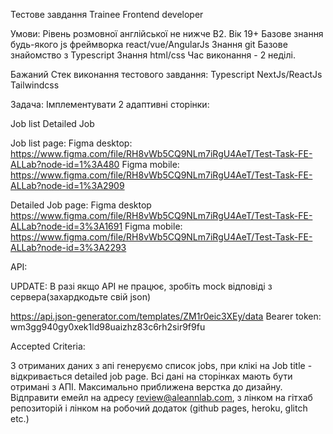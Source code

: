 Тестове завдання Trainee Frontend developer

Умови:
Рівень розмовної англійської не нижче B2.
Вік 19+
Базове знання будь-якого js фреймворка react/vue/AngularJs
Знання git
Базове знайомство з Typescript
Знання html/css
Час виконання - 2 неділі.

Бажаний Стек виконання тестового завдання:
Typescript
NextJs/ReactJs
Tailwindcss

Задача:
Імплементувати 2 адаптивні сторінки:

Job list
Detailed Job

Job list page:
Figma desktop: https://www.figma.com/file/RH8vWb5CQ9NLm7iRgU4AeT/Test-Task-FE-ALLab?node-id=1%3A480
Figma mobile:
https://www.figma.com/file/RH8vWb5CQ9NLm7iRgU4AeT/Test-Task-FE-ALLab?node-id=1%3A2909

Detailed Job page:
Figma desktop
https://www.figma.com/file/RH8vWb5CQ9NLm7iRgU4AeT/Test-Task-FE-ALLab?node-id=3%3A1691
Figma mobile:
https://www.figma.com/file/RH8vWb5CQ9NLm7iRgU4AeT/Test-Task-FE-ALLab?node-id=3%3A2293

API:

UPDATE: В разі якщо API не працює, зробіть mock відповіді з сервера(захардкодьте свій json)

https://api.json-generator.com/templates/ZM1r0eic3XEy/data
Bearer token:
wm3gg940gy0xek1ld98uaizhz83c6rh2sir9f9fu

Accepted Criteria:

З отриманих даних з апі генеруємо список jobs, при клікі на Job title - відкривається detailed job page. Всі дані на сторінках мають бути отримані з АПІ.
Максимально приближена верстка до дизайну.
Відправити емейл на адресу review@aleannlab.com, з лінком на гітхаб репозиторій і лінком на робочий додаток (github pages, heroku, glitch etc.)
